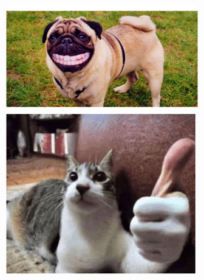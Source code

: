 ![Alt text](https://github.com/SSIPF/it3b-Terssuss/blob/main/pesek.jpg)
![Alt text](https://github.com/SSIPF/it3b-Terssuss/blob/main/kocka.gif)
